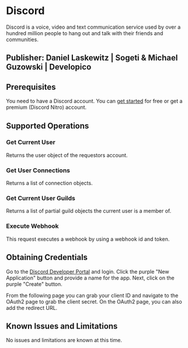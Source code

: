 # Discord

Discord is a voice, video and text communication service used by over a hundred million people to hang out and talk with their friends and communities.

## Publisher: Daniel Laskewitz | Sogeti & Michael Guzowski | Developico

## Prerequisites

You need to have a Discord account. You can [get started](https://support.discord.com/hc/en-us/articles/360033931551-Getting-Started) for free or get a premium (Discord Nitro) account.

## Supported Operations

### Get Current User

Returns the user object of the requestors account.

### Get User Connections

Returns a list of connection objects.

### Get Current User Guilds

Returns a list of partial guild objects the current user is a member of.

### Execute Webhook

This request executes a webhook by using a webhook id and token.

## Obtaining Credentials

Go to the [Discord Developer Portal](https://discord.com/developers/applications) and login. Click the purple "New Application" button and provide a name for the app. Next, click on the purple "Create" button.

From the following page you can grab your client ID and navigate to the OAuth2 page to grab the client secret. On the OAuth2 page, you can also add the redirect URL.

## Known Issues and Limitations

No issues and limitations are known at this time.
